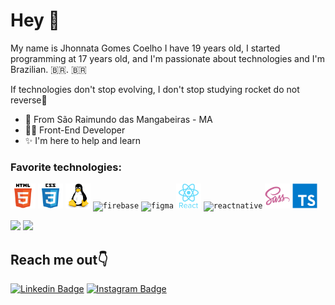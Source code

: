 
# Hey 👋

My name is Jhonnata Gomes Coelho I have 19 years old, I started programming at 17 years old, and I'm passionate about technologies and I'm Brazilian. 🇧🇷. 🇧🇷 

If technologies don't stop evolving, I don't stop studying rocket do not reverse🚀

- 📌 From São Raimundo das Mangabeiras - MA
- 👨‍💻 Front-End Developer
- ✨ I'm here to help and learn
### Favorite technologies:
<p align="left"> 
  <code><img src="https://raw.githubusercontent.com/devicons/devicon/master/icons/html5/html5-original-wordmark.svg" alt="html5" width="40" height="40"/></code>
  <code><img src="https://raw.githubusercontent.com/devicons/devicon/master/icons/css3/css3-original-wordmark.svg" alt="css3" width="40" height="40"/></code>
  <code><img src="https://raw.githubusercontent.com/devicons/devicon/master/icons/linux/linux-original.svg" alt="linux" width="40" height="40"/></code>
  <code><img src="https://www.vectorlogo.zone/logos/firebase/firebase-icon.svg" alt="firebase" width="40" height="40"/></code>
  <code><img src="https://www.vectorlogo.zone/logos/figma/figma-icon.svg" alt="figma" width="40" height="40"/></code>
  <code><img src="https://raw.githubusercontent.com/devicons/devicon/master/icons/react/react-original-wordmark.svg" alt="react" width="40" height="40"/></code>
  <code><img src="https://reactnative.dev/img/header_logo.svg" alt="reactnative" width="40" height="40"/></code>
  <code><img src="https://raw.githubusercontent.com/devicons/devicon/master/icons/sass/sass-original.svg" alt="sass" width="40" height="40"/></code>
  <code><img src="https://raw.githubusercontent.com/devicons/devicon/master/icons/typescript/typescript-original.svg" alt="typescript" width="40" height="40"/></code>
</p>
<p align="left">
    <code><img height="190em" src="https://github-readme-stats.vercel.app/api?username=YokimSl&show_icons=true&theme=dark&include_all_commits=true&count_private=true"/></code>
  <code><img height="190em" src="https://github-readme-stats.vercel.app/api/top-langs/?username=YokimSl&layout=compact&langs_count=16&theme=dark"/></code>
</p>

## Reach me out👇
[![Linkedin Badge](https://img.shields.io/badge/likedin-Jhonnata_Gomes-2021?style=flat-square&logo=Linkedin&logoColor=white&link=https://www.linkedin.com/in/jhonnata-gomes-coelho-7a266b21a/)](https://www.linkedin.com/in/jhonnata-gomes-coelho-7a266b21a/) [![Instagram Badge](https://img.shields.io/badge/instagram-Jhonnata-2021?style=flat-square&logo=Instagram&logoColor=white&link=https://www.instagram.com/jhonnata_gomes/)](https://www.instagram.com/jhonnata_gomes/)
